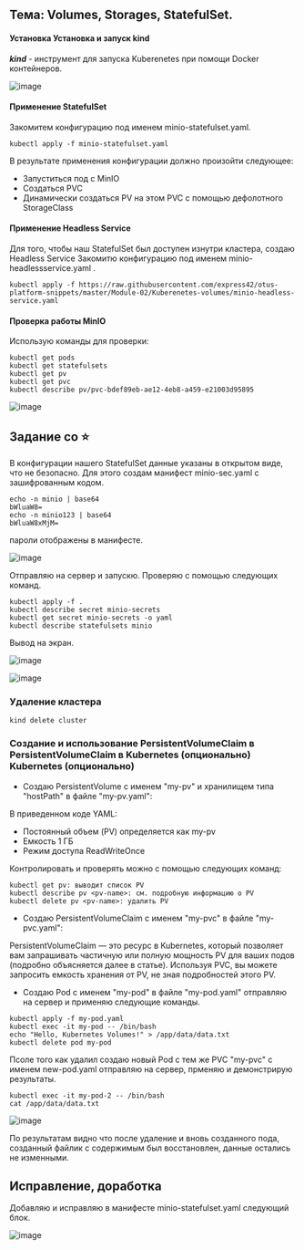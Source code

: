 ## Тема: Volumes, Storages, StatefulSet.

#### Установка Установка и запуск kind

___kind___ - инструмент для запуска Kuberenetes при помощи Docker контейнеров.

![image](https://github.com/otus-kuber-2023-10/zagretdinov-d_platform/assets/85208391/d628f873-ac42-48b4-ba0c-5966c9027276)

#### Применение StatefulSet

Закомитем конфигурацию под именем minio-statefulset.yaml.

```
kubectl apply -f minio-statefulset.yaml
```

В результате применения конфигурации должно произойти следующее:

 - Запуститься под с MinIO
 - Создаться PVC
 - Динамически создаться PV на этом PVC с помощью дефолотного StorageClass

#### Применение Headless Service
Для того, чтобы наш StatefulSet был доступен изнутри кластера, создаю Headless Service
Закомитю конфигурацию под именем minio-headlessservice.yaml .

```
kubectl apply -f https://raw.githubusercontent.com/express42/otus-platform-snippets/master/Module-02/Kuberenetes-volumes/minio-headless-service.yaml
```

#### Проверка работы MinIO

Использую команды для проверки:
```
kubectl get pods
kubectl get statefulsets
kubectl get pv
kubectl get pvc
kubectl describe pv/pvc-bdef89eb-ae12-4eb8-a459-e21003d95895
```
![image](https://github.com/otus-kuber-2023-10/zagretdinov-d_platform/assets/85208391/1898c926-b82d-4847-aafd-148a2c0c39e5)

## Задание со ⭐️
В конфигурации нашего StatefulSet данные указаны в открытом виде, что
не безопасно.
Для этого создам манифест minio-sec.yaml c зашифрованным кодом.

```
echo -n minio | base64
bWluaW8=
echo -n minio123 | base64
bWluaW8xMjM=
```

пароли отображены в манифесте.

![image](https://github.com/otus-kuber-2023-10/zagretdinov-d_platform/assets/85208391/8ab1df39-1240-42cd-9cd3-8b701946ef0d)

Отправляю на сервер и запускю. 
Проверяю с помощью следующих команд.
```
kubectl apply -f .
kubectl describe secret minio-secrets
kubectl get secret minio-secrets -o yaml
kubectl describe statefulsets minio
```
Вывод на экран.

![image](https://github.com/otus-kuber-2023-10/zagretdinov-d_platform/assets/85208391/d6ba1db7-b84a-448c-8521-c8a607130679)

![image](https://github.com/otus-kuber-2023-10/zagretdinov-d_platform/assets/85208391/2c0de1a3-f5a3-497f-896d-16d9c7cbfc16)

### Удаление кластера
```
kind delete cluster
```


### Создание и использование PersistentVolumeClaim в PersistentVolumeClaim в Kubernetes (опционально) Kubernetes (опционально)

- Создаю PersistentVolume с именем "my-pv" и хранилищем типа "hostPath" в файле "my-pv.yaml":

В приведенном коде YAML:

- Постоянный объем (PV) определяется как my-pv
- Емкость 1 ГБ
- Режим доступа ReadWriteOnce

Контролировать и проверять можно с помощью следующих команд:
```
kubectl get pv: выводит список PV
kubectl describe pv <pv-name>: см. подробную информацию о PV
kubectl delete pv <pv-name>: удалить PV
```

- Создаю PersistentVolumeClaim с именем "my-pvc" в файле "my-pvc.yaml":

PersistentVolumeClaim — это ресурс в Kubernetes, который позволяет вам запрашивать частичную или полную мощность PV для ваших подов (подробно объясняется далее в статье). Используя PVC, вы можете запросить емкость хранения от PV, не зная подробностей этого PV.

- Cоздаю Pod с именем "my-pod" в файле "my-pod.yaml" отправляю на сервер и применяю следующие команды.

```
kubectl apply -f my-pod.yaml
kubectl exec -it my-pod -- /bin/bash
echo "Hello, Kubernetes Volumes!" > /app/data/data.txt
kubectl delete pod my-pod
```
Псоле того как удалил создаю новый Pod с тем же PVC "my-pvc" с именем new-pod.yaml отправляю на сервер, прменяю и демонстрирую результаты.

```
kubectl exec -it my-pod-2 -- /bin/bash
cat /app/data/data.txt
```

![image](https://github.com/otus-kuber-2023-10/zagretdinov-d_platform/assets/85208391/070ba9d9-c8ab-4ad0-ade3-2c0f3e184cac)

По результатам видно что после удаление и вновь созданного пода, созданный файлик с содержимым был восстановлен, данные остались не изменными.

## Исправление, доработка
Добавляю и исправляю в манифесте minio-statefulset.yaml следующий блок.

![image](https://github.com/otus-kuber-2023-10/zagretdinov-d_platform/assets/85208391/39eddda8-508c-42f3-9342-596c107daf36)







